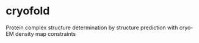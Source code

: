 # cryofold
Protein complex structure determination by structure prediction with cryo-EM density map constraints
